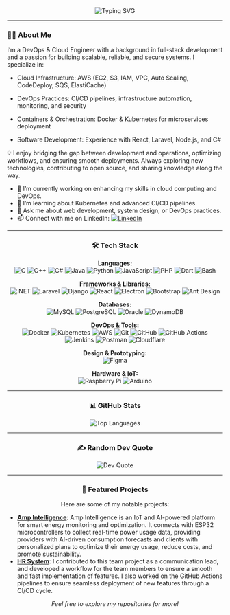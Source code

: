 <div align="center">
  <img src="https://readme-typing-svg.herokuapp.com?font=Fira+Code&size=24&pause=1000&color=F7DF1E&center=true&vCenter=true&width=435&lines=Hi+there!+I'm+Riyad+Murad;A+DevOps+and+Cloud+Engineer" alt="Typing SVG" />
</div>

---

### 👨‍💻 About Me

I’m a DevOps & Cloud Engineer with a background in full-stack development and a passion for building scalable, reliable, and secure systems. I specialize in:

- Cloud Infrastructure: AWS (EC2, S3, IAM, VPC, Auto Scaling, CodeDeploy, SQS, ElastiCache)

- DevOps Practices: CI/CD pipelines, infrastructure automation, monitoring, and security

- Containers & Orchestration: Docker & Kubernetes for microservices deployment

- Software Development: Experience with React, Laravel, Node.js, and C#

💡 I enjoy bridging the gap between development and operations, optimizing workflows, and ensuring smooth deployments. Always exploring new technologies, contributing to open source, and sharing knowledge along the way.
<!-- </div> -->

- 🔭 I’m currently working on enhancing my skills in cloud computing and DevOps.
- 🌱 I’m learning about Kubernetes and advanced CI/CD pipelines.
- 💬 Ask me about web development, system design, or DevOps practices.
- 📫 Connect with me on LinkedIn: [![LinkedIn](https://img.shields.io/badge/LinkedIn-0077B5?style=flat&logo=linkedin&logoColor=white)](https://www.linkedin.com/in/riyad-murad)

---

<div align="center">

### 🛠️ Tech Stack

**Languages:**  
![C](https://img.shields.io/badge/C-00599C?style=flat&logo=c&logoColor=white)
![C++](https://img.shields.io/badge/C++-00599C?style=flat&logo=c%2B%2B&logoColor=white)
![C#](https://img.shields.io/badge/C%23-239120?style=flat&logo=c-sharp&logoColor=white)
![Java](https://img.shields.io/badge/Java-ED8B00?style=flat&logo=java&logoColor=white)
![Python](https://img.shields.io/badge/Python-3670A0?style=flat&logo=python&logoColor=ffdd54)
![JavaScript](https://img.shields.io/badge/JavaScript-323330?style=flat&logo=javascript&logoColor=F7DF1E)
![PHP](https://img.shields.io/badge/PHP-777BB4?style=flat&logo=php&logoColor=white)
![Dart](https://img.shields.io/badge/Dart-0175C2?style=flat&logo=dart&logoColor=white)
![Bash](https://img.shields.io/badge/Bash-121011?style=flat&logo=gnu-bash&logoColor=white)

**Frameworks & Libraries:**  
![.NET](https://img.shields.io/badge/.NET-5C2D91?style=flat&logo=.net&logoColor=white)
![Laravel](https://img.shields.io/badge/Laravel-FF2D20?style=flat&logo=laravel&logoColor=white)
![Django](https://img.shields.io/badge/Django-092E20?style=flat&logo=django&logoColor=white)
![React](https://img.shields.io/badge/React-20232A?style=flat&logo=react&logoColor=61DAFB)
![Electron](https://img.shields.io/badge/Electron-191970?style=flat&logo=electron&logoColor=white)
![Bootstrap](https://img.shields.io/badge/Bootstrap-7952B3?style=flat&logo=bootstrap&logoColor=white)
![Ant Design](https://img.shields.io/badge/AntDesign-0170FE?style=flat&logo=ant-design&logoColor=white)

**Databases:**  
![MySQL](https://img.shields.io/badge/MySQL-4479A1?style=flat&logo=mysql&logoColor=white)
![PostgreSQL](https://img.shields.io/badge/PostgreSQL-316192?style=flat&logo=postgresql&logoColor=white)
![Oracle](https://img.shields.io/badge/Oracle-F80000?style=flat&logo=oracle&logoColor=white)
![DynamoDB](https://img.shields.io/badge/DynamoDB-4053D6?style=flat&logo=amazon-dynamodb&logoColor=white)

**DevOps & Tools:**  
![Docker](https://img.shields.io/badge/Docker-0db7ed?style=flat&logo=docker&logoColor=white)
![Kubernetes](https://img.shields.io/badge/Kubernetes-326ce5?style=flat&logo=kubernetes&logoColor=white)
![AWS](https://img.shields.io/badge/AWS-FF9900?style=flat&logo=amazon-aws&logoColor=white)
![Git](https://img.shields.io/badge/Git-F05033?style=flat&logo=git&logoColor=white)
![GitHub](https://img.shields.io/badge/GitHub-181717?style=flat&logo=github&logoColor=white)
![GitHub Actions](https://img.shields.io/badge/GitHub_Actions-2088FF?style=flat&logo=github-actions&logoColor=white)
![Jenkins](https://img.shields.io/badge/Jenkins-2C5263?style=flat&logo=jenkins&logoColor=white)
![Postman](https://img.shields.io/badge/Postman-FF6C37?style=flat&logo=postman&logoColor=white)
![Cloudflare](https://img.shields.io/badge/Cloudflare-F38020?style=flat&logo=cloudflare&logoColor=white)

**Design & Prototyping:**  
![Figma](https://img.shields.io/badge/Figma-F24E1E?style=flat&logo=figma&logoColor=white)

**Hardware & IoT:**  
![Raspberry Pi](https://img.shields.io/badge/Raspberry_Pi-C51A4A?style=flat&logo=raspberry-pi&logoColor=white)
![Arduino](https://img.shields.io/badge/Arduino-00979D?style=flat&logo=arduino&logoColor=white)

---

### 📊 GitHub Stats

![Top Languages](https://github-readme-stats.vercel.app/api/top-langs/?username=Riyad-Murad&theme=dark&hide_border=false&layout=compact)

---

<!-- ### 🔥 Dev Quote -->

### ✍️ Random Dev Quote

![Dev Quote](https://quotes-github-readme.vercel.app/api?type=horizontal&theme=dark)

</div>

---

<div align="center">

### 📌 Featured Projects

Here are some of my notable projects:

</div>

- [**Amp Intelligence**](https://github.com/Riyad-Murad/Amp_Intelligence): Amp Intelligence is an IoT and AI-powered platform for smart energy monitoring and optimization. It connects with ESP32 microcontrollers to collect real-time power usage data, providing providers with AI-driven consumption forecasts and clients with personalized plans to optimize their energy usage, reduce costs, and promote sustainability.
- [**HR System**](https://github.com/Houssien-Zeineddine/HR_system): I contributed to this team project as a communication lead, and developed a workflow for the team members to ensure a smooth and fast implementation of features. I also worked on the GitHub Actions pipelines to ensure seamless deployment of new features through a CI/CD cycle.

<div align="center">

*Feel free to explore my repositories for more!*

</div>



<!-- 
![](https://github-readme-stats.vercel.app/api?username=Riyad-Murad&theme=dark&hide_border=false&include_all_commits=false&count_private=false)<br/>
![](https://nirzak-streak-stats.vercel.app/?user=Riyad-Murad&theme=dark&hide_border=false)<br/> 
-->

<!-- Proudly created with GPRM ( https://gprm.itsvg.in ) -->

<!--
**Riyad-Murad/Riyad-Murad** is a ✨ _special_ ✨ repository because its `README.md` (this file) appears on your GitHub profile.

Here are some ideas to get you started:

- 🔭 I’m currently working on ...
- 🌱 I’m currently learning ...
- 👯 I’m looking to collaborate on ...
- 🤔 I’m looking for help with ...
- 💬 Ask me about ...
- 📫 How to reach me: ...
- 😄 Pronouns: ...
- ⚡ Fun fact: ...
-->
